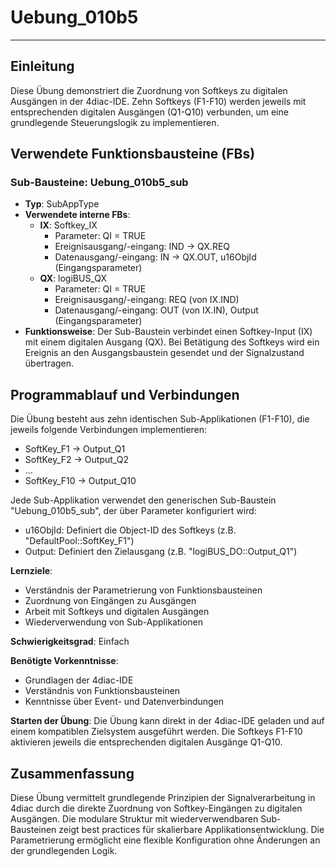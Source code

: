 # Uebung_010b5

* * * * * * * * * *

## Einleitung
Diese Übung demonstriert die Zuordnung von Softkeys zu digitalen Ausgängen in der 4diac-IDE. Zehn Softkeys (F1-F10) werden jeweils mit entsprechenden digitalen Ausgängen (Q1-Q10) verbunden, um eine grundlegende Steuerungslogik zu implementieren.

## Verwendete Funktionsbausteine (FBs)

### Sub-Bausteine: Uebung_010b5_sub
- **Typ**: SubAppType
- **Verwendete interne FBs**:
    - **IX**: Softkey_IX
        - Parameter: QI = TRUE
        - Ereignisausgang/-eingang: IND → QX.REQ
        - Datenausgang/-eingang: IN → QX.OUT, u16ObjId (Eingangsparameter)
    - **QX**: logiBUS_QX
        - Parameter: QI = TRUE
        - Ereignisausgang/-eingang: REQ (von IX.IND)
        - Datenausgang/-eingang: OUT (von IX.IN), Output (Eingangsparameter)
- **Funktionsweise**: Der Sub-Baustein verbindet einen Softkey-Input (IX) mit einem digitalen Ausgang (QX). Bei Betätigung des Softkeys wird ein Ereignis an den Ausgangsbaustein gesendet und der Signalzustand übertragen.

## Programmablauf und Verbindungen
Die Übung besteht aus zehn identischen Sub-Applikationen (F1-F10), die jeweils folgende Verbindungen implementieren:
- SoftKey_F1 → Output_Q1
- SoftKey_F2 → Output_Q2
- ...
- SoftKey_F10 → Output_Q10

Jede Sub-Applikation verwendet den generischen Sub-Baustein "Uebung_010b5_sub", der über Parameter konfiguriert wird:
- u16ObjId: Definiert die Object-ID des Softkeys (z.B. "DefaultPool::SoftKey_F1")
- Output: Definiert den Zielausgang (z.B. "logiBUS_DO::Output_Q1")

**Lernziele**:
- Verständnis der Parametrierung von Funktionsbausteinen
- Zuordnung von Eingängen zu Ausgängen
- Arbeit mit Softkeys und digitalen Ausgängen
- Wiederverwendung von Sub-Applikationen

**Schwierigkeitsgrad**: Einfach

**Benötigte Vorkenntnisse**:
- Grundlagen der 4diac-IDE
- Verständnis von Funktionsbausteinen
- Kenntnisse über Event- und Datenverbindungen

**Starten der Übung**: Die Übung kann direkt in der 4diac-IDE geladen und auf einem kompatiblen Zielsystem ausgeführt werden. Die Softkeys F1-F10 aktivieren jeweils die entsprechenden digitalen Ausgänge Q1-Q10.

## Zusammenfassung
Diese Übung vermittelt grundlegende Prinzipien der Signalverarbeitung in 4diac durch die direkte Zuordnung von Softkey-Eingängen zu digitalen Ausgängen. Die modulare Struktur mit wiederverwendbaren Sub-Bausteinen zeigt best practices für skalierbare Applikationsentwicklung. Die Parametrierung ermöglicht eine flexible Konfiguration ohne Änderungen an der grundlegenden Logik.
